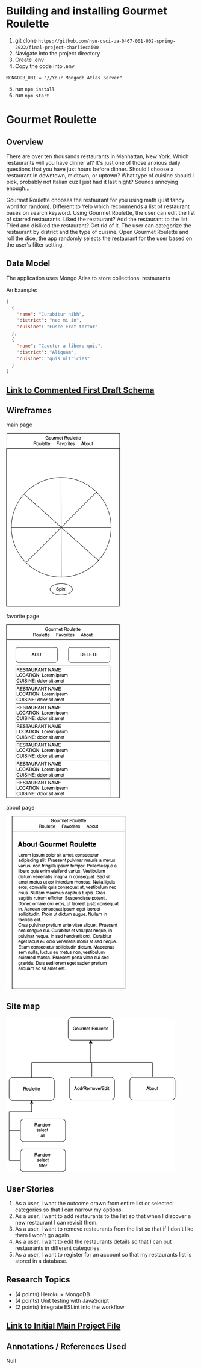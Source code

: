 # Building and installing Gourmet Roulette
1. git clone `https://github.com/nyu-csci-ua-0467-001-002-spring-2022/final-project-charliecai00`
2. Navigate into the project directory
3. Create .env 
4. Copy the code into .env 
```
MONGODB_URI = "//Your Mongodb Atlas Server"
```
5. run `npm install`
6. run `npm start`



# Gourmet Roulette

## Overview

There are over ten thousands restaurants in Manhattan, New York. Which restaurants will you have dinner at? It's just one of those anxious daily questions that you have just hours before dinner. Should I choose a restaurant in downtown, midtown, or uptown? What type of cuisine should I pick, probably not Italian cuz I just had it last night? Sounds annoying enough... 

Gourmet Roulette chooses the restaurant for you using math (just fancy word for random). Different to Yelp which recommends a list of restaurant bases on search keyword. Using Gourmet Roulette, the user can edit the list of starred restaurants. Liked the restaurant? Add the restaurant to the list. Tried and disliked the restaurant? Get rid of it. The user can categorize the restaurant by district and the type of cuisine. Open Gourmet Roulette and roll the dice, the app randomly selects the restaurant for the user based on the user's filter setting. 


## Data Model

The application uses Mongo Atlas to store collections: restaurants

An Example:

```json
[
  {
    "name": "Curabitur nibh", 
    "district": "nec mi in", 
    "cuisine": "Fusce erat tortor"
  }, 
  { 
    "name": "Cauctor a libero quis",
    "district": "Aliquam", 
    "cuisine": "quis ultricies"
  }
]
```


## [Link to Commented First Draft Schema](Archive/db.js)

## Wireframes

main page

![main](documentation/main.png)

favorite page

![favorite](documentation/favorite.png)

about page

![about](documentation/about.png)

## Site map

![app_map](documentation/map.png)

## User Stories

1. As a user, I want the outcome drawn from entire list or selected categories so that I can narrow my options.
2. As a user, I want to add restaurants to the list so that when I discover a new restaurant I can revisit them.
3. As a user, I want to remove restaurants from the list so that if I don't like them I won't go again.
4. As a user, I want to edit the restaurants details so that I can put restaurants in different categories.
5. As a user, I want to register for an account so that my restaurants list is stored in a database.

## Research Topics

* (4 points) Heroku + MongoDB
* (4 points) Unit testing with JavaScript
* (2 points) Integrate ESLint into the workflow

## [Link to Initial Main Project File](Archive/app.js)

## Annotations / References Used

Null

